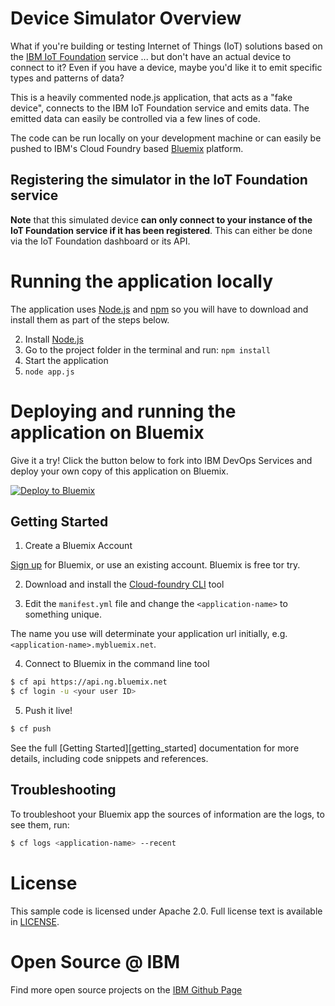 # Device Simulator Overview

What if you're building or testing Internet of Things (IoT) solutions based on the [IBM IoT Foundation][iotf_url] service ... but don't have an actual device to connect to it? Even if you have a device, maybe you'd like it to emit specific types and patterns of data?

This is a heavily commented node.js application, that acts as a "fake device", connects to the IBM IoT Foundation service and emits data. The emitted data can easily be controlled via a few lines of code.

The code can be run locally on your development machine or can easily be pushed to IBM's Cloud Foundry based [Bluemix][bluemix_url] platform.

## Registering the simulator in the IoT Foundation service

**Note** that this simulated device **can only connect to your instance of the IoT Foundation service if it has been registered**. This can either be done via the IoT Foundation dashboard or its API.

# Running the application locally

  The application uses [Node.js](http://nodejs.org/) and [npm](https://www.npmjs.com/) so you will have to download and install them as part of the steps below.

2. Install [Node.js](http://nodejs.org/)
3. Go to the project folder in the terminal and run:
    `npm install`
4. Start the application
5.  `node app.js`

# Deploying and running the application on Bluemix

Give it a try! Click the button below to fork into IBM DevOps Services and deploy your own copy of this application on Bluemix.

[![Deploy to Bluemix](https://bluemix.net/deploy/button.png)](https://bluemix.net/deploy?repository=https://github.com/uwefassnacht/device-simulator-for-ibm-iot)


## Getting Started

1. Create a Bluemix Account

  [Sign up][sign_up] for Bluemix, or use an existing account. Bluemix is free tor try.

2. Download and install the [Cloud-foundry CLI][cloud_foundry] tool

3. Edit the `manifest.yml` file and change the `<application-name>` to something unique.

  The name you use will determinate your application url initially, e.g. `<application-name>.mybluemix.net`.

4. Connect to Bluemix in the command line tool
  ```sh
  $ cf api https://api.ng.bluemix.net
  $ cf login -u <your user ID>
  ```

5. Push it live!

  ```sh
  $ cf push
  ```

See the full [Getting Started][getting_started] documentation for more details, including code snippets and references.

## Troubleshooting

To troubleshoot your Bluemix app the sources of information are the logs, to see them, run:

  ```sh
  $ cf logs <application-name> --recent
  ```


# License

This sample code is licensed under Apache 2.0. Full license text is available in [LICENSE](LICENSE).


# Open Source @ IBM
Find more open source projects on the [IBM Github Page](http://ibm.github.io/)

[bluemix_url]: https://bluemix.net
[iotf_url]: https://console.ng.bluemix.net/catalog/services/internet-of-things-foundation
[sign_up]: https://console.ng.bluemix.net/registration/
[cloud_foundry]: https://github.com/cloudfoundry/cli
